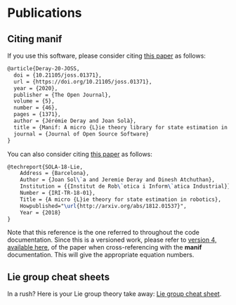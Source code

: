 # Publications

## Citing manif

If you use this software, please consider citing [this paper][deray20] as follows:

```latex
@article{Deray-20-JOSS,
  doi = {10.21105/joss.01371},
  url = {https://doi.org/10.21105/joss.01371},
  year = {2020},
  publisher = {The Open Journal},
  volume = {5},
  number = {46},
  pages = {1371},
  author = {Jérémie Deray and Joan Solà},
  title = {Manif: A micro {L}ie theory library for state estimation in robotics applications},
  journal = {Journal of Open Source Software}
}
```

You can also consider citing [this paper][jsola18] as follows:

```latex
@techreport{SOLA-18-Lie,
    Address = {Barcelona},
    Author = {Joan Sol\`a and Jeremie Deray and Dinesh Atchuthan},
    Institution = {{Institut de Rob\`otica i Inform\`atica Industrial}},
    Number = {IRI-TR-18-01},
    Title = {A micro {L}ie theory for state estimation in robotics},
    Howpublished="\url{http://arxiv.org/abs/1812.01537}",
    Year = {2018}
}
```

Note that this reference is the one referred to throughout the code documentation.
Since this is a versioned work, please refer to [version 4, available here][jsola18v],
of the paper when cross-referencing with the **manif** documentation.
This will give the appropriate equation numbers.

## Lie group cheat sheets

In a rush? Here is your Lie group theory take away:
[Lie group cheat sheet](paper/Lie_theory_cheat_sheet.pdf).

[jsola18]: http://arxiv.org/abs/1812.01537
[jsola18v]: http://arxiv.org/abs/1812.01537v4
[deray20]: https://joss.theoj.org/papers/10.21105/joss.01371